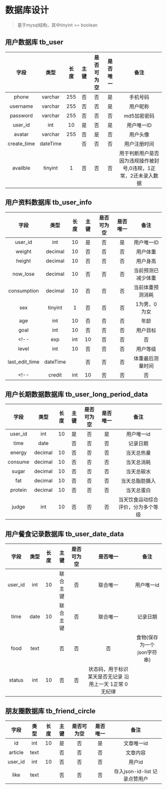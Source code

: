 # 数据库设计

>基于mysql结构，其中tinyint == boolean

<!-- ## 管理员数据库 tb_admin{如果无网页端不需要}

|   字段   |   类型   |  长度 | 主键 | 是否可为空 | 是否唯一 | 备注 |
|:-------:|:--------:|:-----:|:---:|:---:|:--:|:--:|
| username    | varchar  | 255   | 是 | 否 |是 | 管理员名称 |
| password    | varchar  | 255   | 否 | 否 | 否 |管理员密码（md5）加密 | -->

## 用户数据库 tb_user

|   字段   |   类型   |  长度 | 主键 | 是否可为空 | 是否唯一 | 备注 |
|:-------:|:--------:|:-----:|:---:|:---:|:--:|:--:|
| phone | varchar | 255 | 否 | 否 | 是 | 手机号码 |
|   username   | varchar |  255  | 否  | 否 | 是 | 用户昵称 |
|  password     | varchar | 255 | 否 | 否 | 否 | md5加密密码 |
| user_id  |   int   |   10  | 是  |否 | 是 | 用户唯一ID |
| avatar | varchar  |   255  | 否  |是 | 否 | 用户头像 |
| create_time | dateTime | | 否 | 否 | 否 | 用户注册时间 |
| availble |  tinyint    |   1  | 否  |否 | 否 | 用于判断用户是否因为违规操作被封号,0违规，1正常，2还未录入数据 |

## 用户资料数据库 tb_user_info

|   字段   |   类型   |  长度 | 主键 | 是否可为空 | 是否唯一 | 备注 |
|:-------:|:--------:|:-----:|:---:|:---:|:--:|:--:|
| user_id  |   int   |   10  | 是  |否 | 是 | 用户唯一ID |
| weight | decimal | 10 | 否 | 否 | 否 | 用户体重 |
| height | decimal | 10 | 否 | 否 | 否 | 用户身高 |
| now_lose | decimal | 10 | 否 | 否 | 否 | 当前预测已减少体重 |
| consumption | decimal | 10 | 否 | 否 | 否 | 当前体重预测消耗 |
| sex | tinyint | 1 | 否 | 否 | 否 | 1为男，0为女 |
| age | int | 10 | 否 | 否 | 否 | 年龄 |
| goal | int | 10 | 否 | 否 | 否 | 用户目标 |
<!-- | exp | int | 10 | 否 | 否 | 否 | 用户经验值 |
| level | int | 10 | 否 | 否 | 否 | 用户等级 | -->
| last_edit_time | dateTime |  | 否 | 否 | 否 | 体重最后测量时间 |
<!-- | credit | int | 10 | 否 | 否 | 否 | 用户积分 | #这个应该暂时不需要 -->

## 用户长期数据数据库 tb_user_long_period_data

|   字段   |   类型   |  长度 | 主键 | 是否可为空 | 是否唯一 | 备注 |
|:-------:|:--------:|:-----:|:---:|:---:|:--:|:--:|
| user_id | int | 10 | 是 | 否 | 是 | 用户唯一id |
| time | date | | 否 | 否 | 否 | 记录日期 |
| energy | decimal | 10 | 否 | 否 | 否 | 当天总热量 |
| consume | decimal | 10 | 否 | 否 | 否 | 当天总消耗 |
| sugar | decimal | 10 | 否 | 否 | 否 | 当天总碳水 |
| fat | decimal | 10 | 否 | 否 | 否 | 当天总脂肪摄入 |
| protein | decimal | 10 | 否 | 否 | 否 | 当天总蛋白 |
| judge | int | 10 | 否 | 否 | 否 | 当天饮食运动综合评价，分为多个等级 |

## 用户餐食记录数据库 tb_user_date_data

|   字段   |   类型   |  长度 | 主键 | 是否可为空 | 是否唯一 | 备注 |
|:-------:|:--------:|:-----:|:---:|:---:|:--:|:--:|
| user_id | int | 10 | 联合主键 | 否 | 联合唯一 | 用户唯一id |
| time | date | 10 | 联合主键 | 否 | 联合唯一 | 记录日期 |
| food | text | | 否 | 否 | 否 | 食物{保存为一个json字符串} |
| status | int | 10 | 否 | 否 | 状态码，用于标识某天是否无记录 沿用上一天 1正常 0无纪律 |

<!-- ## 推文数据库 tb_article

|   字段   |   类型   |  长度 | 主键 | 是否可为空 | 是否唯一 | 备注 |
|:-------:|:--------:|:-----:|:---:|:---:|:--:|:--:|
| id | int | 10 | 是 | 否 | 是 | 文章唯一id |
| title | varchar | 255 | 否 | 否 | 否 | 文章标题 |
| author | varchar | 255 | 否 | 否 | 否 | 用户名或者作者名 |
| provenance | varchar | 255 | 否 | 是 | 否 | 转载文章需要注明出处 |
| content | text | | 否 | 是 | 否 | 文章具体内容 |
| publish_time | dateTime | | 否 | 否 | 否 | 文章发布时长 |
| type | int | 10 | 否 | 否 | 否 | 文章类型，包括公告，营养食谱，健康咨询等等 | -->

<!-- ## 用户关注数据库 tb_friend_list

|   字段   |   类型   |  长度 | 主键 | 是否可为空 | 是否唯一 | 备注 |
|:-------:|:--------:|:-----:|:---:|:---:|:--:|:--:|
| focus_come | int | 10 | 联合主键 | 否 | 联合唯一 | 关注人id |
| focus_to | int | 10 | 联合主键 | 否 | 联合唯一 | 被关注人id | -->

## 朋友圈数据库 tb_friend_circle

|   字段   |   类型   |  长度 | 主键 | 是否可为空 | 是否唯一 | 备注 |
|:-------:|:--------:|:-----:|:---:|:---:|:--:|:--:|
| id | int | 10 | 是 | 否 | 是 | 文章唯一id |
| article | text | | 否 | 否 | 否 | 文章内容 |
| user_id | int | 10 | 否 | 否 | 否 | 用户id |
| like | text | | 否 | 否 | 否 | 存入json-id-list 记录点赞用户 |

<!-- ## 权限数据库 tb_user_admin （比如用户开放好友数据 则其他用户可查看他的好友）

|   字段   |   类型   |  长度 | 主键 | 是否可为空 | 是否唯一 | 备注 |
|:-------:|:--------:|:-----:|:---:|:---:|:--:|:--:|
| id | int | 10 | 联合主键 | 否 | 联合唯一 | 用户唯一id |
| type | int | 10 | 联合主键 | 否 | 联合唯一 | 权限类型 | -->

